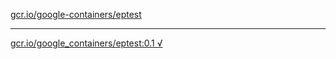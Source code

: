 [gcr.io/google-containers/eptest](https://hub.docker.com/r/sqeven/eptest/tags/) 

----
[gcr.io/google_containers/eptest:0.1 √](https://hub.docker.com/r/sqeven/eptest/tags/)


